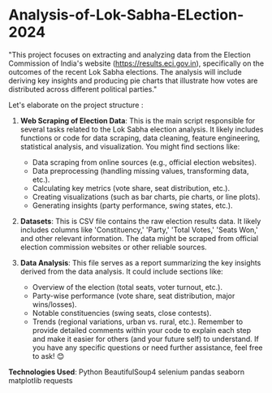 # Analysis-of-Lok-Sabha-ELection-2024

"This project focuses on extracting and analyzing data from the Election Commission of India's website (https://results.eci.gov.in), specifically on the outcomes of the recent Lok Sabha elections. The analysis will include deriving key insights and producing pie charts that illustrate how votes are distributed across different political parties."

Let's elaborate on the project structure :

1. **Web Scraping of Election Data**: This is the main script responsible for several tasks related to the Lok Sabha election analysis. It likely includes functions or code for data scraping, data cleaning, feature engineering, statistical analysis, and visualization. You might find sections like:
    - Data scraping from online sources (e.g., official election websites).
    - Data preprocessing (handling missing values, transforming data, etc.).
    - Calculating key metrics (vote share, seat distribution, etc.).
    - Creating visualizations (such as bar charts, pie charts, or line plots).
    - Generating insights (party performance, swing states, etc.).

2. **Datasets**: This is CSV file contains the raw election results data. It likely includes columns like 'Constituency,' 'Party,' 'Total Votes,' 'Seats Won,' and other relevant information. The data might be scraped from official election commission websites or other reliable sources.

3. **Data Analysis**: This file serves as a report summarizing the key insights derived from the data analysis. It could include sections like:
    - Overview of the election (total seats, voter turnout, etc.).
    - Party-wise performance (vote share, seat distribution, major wins/losses).
    - Notable constituencies (swing seats, close contests).
    - Trends (regional variations, urban vs. rural, etc.).
Remember to provide detailed comments within your code to explain each step and make it easier for others (and your future self) to understand. If you have any specific questions or need further assistance, feel free to ask! 😊


 **Technologies Used**:
Python
BeautifulSoup4
selenium
pandas
seaborn
matplotlib
requests
